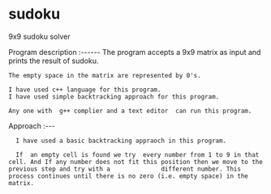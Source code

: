 # sudoku
9x9 sudoku solver

Program description :------
    The program accepts a 9x9 matrix as input and prints the result of sudoku.

    The empty space in the matrix are represented by 0's.

    I have used c++ language for this program.
    I have used simple backtracking approach for this program.

    Any one with  g++ complier and a text editor  can run this program.

Approach :---

      I have used a basic backtracking appraoch in this program.

      If  an empty cell is found we try  every number from 1 to 9 in that cell. And If any number does not fit this position then we move to the previous step and try with a              different number. This process continues until there is no zero (i.e. empty space) in the matrix.
